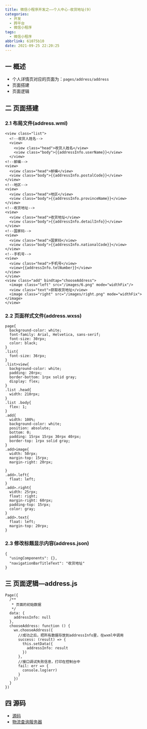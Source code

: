 ```yaml
---
title: 微信小程序开发之——个人中心-收货地址(9)
categories:
  - 开发
  - 跨平台
  - 微信小程序
tags:
  - 微信小程序
abbrlink: 61075b10
date: 2021-09-25 22:20:25
---
```

## 一 概述

* 个人详情页对应的页面为：`pages/address/address`
* 页面搭建
* 页面逻辑

<!--more-->

## 二 页面搭建

### 2.1 布局文件(address.wml)

```
<view class="list">
  <!--收货人姓名-->
  <view>
    <view class="head">收货人姓名</view>
    <view class="body">{{addressInfo.userName}}</view>
  </view>
<!--邮编-->
<view>
  <view class="head">邮编</view>
  <view class="body">{{addressInfo.postalCode}}</view>
</view>
<!--地区-->
<view>
  <view class="head">地区</view>
  <view class="body">{{addressInfo.provinceName}}</view>
</view>
<!--收货地址-->
<view>
  <view class="head">收货地址</view>
  <view class="body">{{addressInfo.detailInfo}}</view>
</view>
<!--国家码-->
<view>
  <view class="head">国家码</view>
  <view class="body">{{addressInfo.nationalCode}}</view>
</view>
<!--手机号-->
<view>
  <view class="head">手机号</view>
  <view>{{addressInfo.telNumber}}</view>
</view>
</view>
<view class="add" bindtap="chooseAddress">
  <image class="left" src="/images/6.png" mode="widthFix"/>
  <view class="text">获取收货地址</view>
  <image class="right" src="/images/right.png" mode="widthFix"></image>
</view>
```

### 2.2 页面样式文件(address.wxss)

```
page{
  background-color: white;
  font-family: Arial, Helvetica, sans-serif;
  font-size: 30rpx;
  color: black;
}
.list{
  font-size: 36rpx;
}
.list>view{
  background-color: white;
  padding: 20rpx;
  border-bottom: 1rpx solid gray;
  display: flex;
}
.list .head{
  width: 210rpx;
}
.list .body{
  flex: 1;
}
.add{
  width: 100%;
  background-color: white;
  position: absolute;
  bottom: 0;
  padding: 15rpx 15rpx 30rpx 40rpx;
  border-top: 1rpx solid gray;
}
.add>image{
  width: 50rpx;
  margin-top: 15rpx;
  margin-right: 20rpx;
  
}
.add>.left{
  float: left;
}
.add>.right{
  width: 25rpx;
  float: right;
  margin-right: 60rpx;
  padding-top: 15rpx;
  color: gray;
}
.add>.text{
  float: left;
  margin-top: 20rpx;
}
```

### 2.3 修改标题显示内容(address.json)

```
{
  "usingComponents": {},
  "navigationBarTitleText": "收货地址"
}
```

## 三 页面逻辑—address.js

```
Page({
  /**
   * 页面的初始数据
   */
  data: {
    addressInfo: null
  },
  chooseAddress: function () {
    wx.chooseAddress({
      //成功之后，把所有数据存放到addressInfo里，在wxml中调用
      success: (result) => {
        this.setData({
          addressInfo: result
        })
      },
      //接口调试失败信息，打印在控制台中
      fail: err => {
        console.log(err)
      }
    })
  }
})
```

## 四 源码

* [源码](https://download.csdn.net/download/Calvin_zhou/24419372)
* [物流查询服务器](https://download.csdn.net/download/Calvin_zhou/24686269)